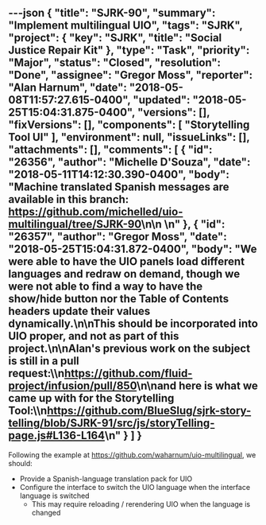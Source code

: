 ---json
{
  "title": "SJRK-90",
  "summary": "Implement multilingual UIO",
  "tags": "SJRK",
  "project": {
    "key": "SJRK",
    "title": "Social Justice Repair Kit"
  },
  "type": "Task",
  "priority": "Major",
  "status": "Closed",
  "resolution": "Done",
  "assignee": "Gregor Moss",
  "reporter": "Alan Harnum",
  "date": "2018-05-08T11:57:27.615-0400",
  "updated": "2018-05-25T15:04:31.875-0400",
  "versions": [],
  "fixVersions": [],
  "components": [
    "Storytelling Tool UI"
  ],
  "environment": null,
  "issueLinks": [],
  "attachments": [],
  "comments": [
    {
      "id": "26356",
      "author": "Michelle D'Souza",
      "date": "2018-05-11T14:12:30.390-0400",
      "body": "Machine translated Spanish messages are available in this branch: <https://github.com/michelled/uio-multilingual/tree/SJRK-90>\n\n \n"
    },
    {
      "id": "26357",
      "author": "Gregor Moss",
      "date": "2018-05-25T15:04:31.872-0400",
      "body": "We were able to have the UIO panels load different languages and redraw on demand, though we were not able to find a way to have the show/hide button nor the Table of Contents headers update their values dynamically.\n\nThis should be incorporated into UIO proper, and not as part of this project.\n\nAlan's previous work on the subject is still in a pull request:\\\n<https://github.com/fluid-project/infusion/pull/850>\n\nand here is what we came up with for the Storytelling Tool:\\\n<https://github.com/BlueSlug/sjrk-story-telling/blob/SJRK-91/src/js/storyTelling-page.js#L136-L164>\n"
    }
  ]
}
---
Following the example at <https://github.com/waharnum/uio-multilingual>, we should:

* Provide a Spanish-language translation pack for UIO
* Configure the interface to switch the UIO language when the interface language is switched
  * This may require reloading / rerendering UIO when the language is changed

        